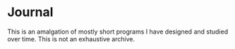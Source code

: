 # Journal

This is an amalgation of mostly short programs I have designed and studied over time.
This is not an exhaustive archive.
